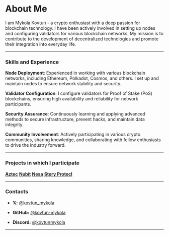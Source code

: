 # About Me

I am Mykola Kovtun - a crypto enthusiast with a deep passion for blockchain technology. I have been actively involved in setting up nodes and configuring validators for various blockchain networks. My mission is to contribute to the development of decentralized technologies and promote their integration into everyday life.

---

### Skills and Experience

**Node Deployment**: Experienced in working with various blockchain networks, including Ethereum, Polkadot, Cosmos, and others. I set up and maintain nodes to ensure network stability and security.

**Validator Configuration**: I configure validators for Proof of Stake (PoS) blockchains, ensuring high availability and reliability for network participants.

**Security Assurance**: Continuously learning and applying advanced methods to secure infrastructure, prevent hacks, and maintain data integrity.

**Community Involvement**: Actively participating in various crypto communities, sharing knowledge, and collaborating with fellow enthusiasts to drive the industry forward.

---

### Projects in which I participate

[**Aztec**](https://www.notion.so/kovtunmykola/Aztec-12df9a23ea38801ca2efc608cdfea11a)
[**Nubit**](https://www.notion.so/kovtunmykola/Nubit-12df9a23ea38803dbf7bd2705e9e6aef)
[**Nesa**](https://www.notion.so/kovtunmykola/Nesa-12df9a23ea388014af60cb18ba072256)
[**Story Protocl**](https://www.notion.so/kovtunmykola/Story-Protocol-12df9a23ea3880848874fda33d3085df)

---

### Contacts

- **𝕏:** [@kovtun_mykola](https://x.com/kovtun_mykola)

- **GitHub:** [@kovtun-mykola](https://github.com/kovtun-mykola)

- **Discord:** [@kovtunmykola](https://discord.com/users/960325432929046539)

---
